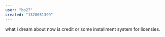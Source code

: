```yaml
---
user: "bo27"
created: "1328651399"
---
```


what i dream about now is credit or some installment system for licensies.

